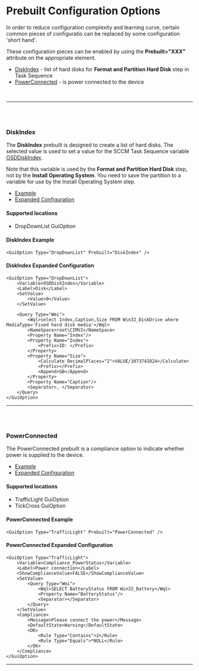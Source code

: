 # Prebuilt Configuration Options

In order to reduce configuration complexity and learning curve, certain common pieces of configuratio can be replaced by some configuration 'short hand'. 

These configuration pieces can be enabled by using the **Prebuilt="XXX"** attribute on the appropriate element. 

* [DiskIndex](#DiskIndex) - list of hard disks for **Format and Partition Hard Disk** step in Task Sequence
* [PowerConnected](#PowerConnected) - is power connected to the device

<br>

---
<br><br>


### DiskIndex
The **DiskIndex** prebuilt is designed to create a list of hard disks. The selected value is used to set a value for the SCCM Task Sequence variable [OSDDiskIndex](https://docs.microsoft.com/en-us/configmgr/osd/understand/task-sequence-variables#OSDDiskIndex).

Note that this variable is used by the **Format and Partition Hard Disk** step, not by the **Install Operating System**. You need to save the partition to a variable for use by the Install Operating System step.

* [Example](#DiskIndex-Example)
* [Expanded Configuration](#DiskIndex-Expanded-Configuration)


#### Supported locations

* DropDownList GuiOption


#### DiskIndex Example
```
<GuiOption Type="DropDownList" Prebuilt="DiskIndex" />
```


#### DiskIndex Expanded Configuration
```
<GuiOption Type="DropDownList">
    <Variable>OSDDiskIndex</Variable>
    <Label>Disk</Label>
    <SetValue>
        <Value>0</Value>
    </SetValue>
    
    <Query Type="Wmi">
        <Wql>select Index,Caption,Size FROM Win32_DiskDrive where MediaType='Fixed hard disk media'</Wql>
        <NameSpace>root\CIMV2</NameSpace>
        <Property Name="Index"/>
        <Property Name="Index">
            <Prefix>ID: </Prefix>
        </Property>
        <Property Name="Size">
            <Calculate DecimalPlaces="2">VALUE/1073741824</Calculate>
            <Prefix></Prefix>
            <Append>GB</Append>
        </Property>
        <Property Name="Caption"/>					
        <Separator>, </Separator>
    </Query>
</GuiOption>
```
---
<br><br>



### PowerConnected
The PowerConnected prebuilt is a compliance option to indicate whether power is supplied to the device. 

* [Example](#PowerConnected-Example)
* [Expanded Configuration](#PowerConnected-Expanded-Configuration)

#### Supported locations

* TrafficLight GuiOption
* TickCross GuiOption

#### PowerConnected Example
```
<GuiOption Type="TrafficLight" Prebuilt="PowerConnected" />
```

#### PowerConnected Expanded Configuration
```
<GuiOption Type="TrafficLight">
    <Variable>Compliance_PowerStatus</Variable>
    <Label>Power connection</Label>
    <ShowComplianceValue>FALSE</ShowComplianceValue>
    <SetValue>
        <Query Type="Wmi">
            <Wql>SELECT BatteryStatus FROM Win32_Battery</Wql>
            <Property Name="BatteryStatus"/>	
            <Separator></Separator>
        </Query>
    </SetValue>
    <Compliance>
        <Message>Please connect the power</Message>		
        <DefaultState>Warning</DefaultState>
        <OK>
            <Rule Type="Contains">2</Rule>
            <Rule Type="Equals">*NULL</Rule>
        </OK>
    </Compliance>
</GuiOption>
```
---
<br><br>



